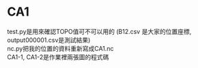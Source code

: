 # CA1
test.py是用來確認TOPO值可不可以用的 (B12.csv 是大家的位置座標, output000001.csv是測試結果)  
nc.py把我的位置的資料重新寫成CA1.nc  
CA1-1, CA1-2是作業裡兩張圖的程式碼
